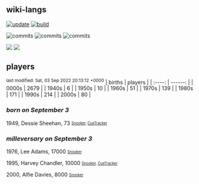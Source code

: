 ## wiki-langs
[![update](https://github.com/dreamerminsk/wiki-langs/actions/workflows/update-tables.yml/badge.svg)](https://github.com/dreamerminsk/wiki-langs/actions/workflows/update-tables.yml)
[![build](https://github.com/dreamerminsk/wiki-langs/actions/workflows/build.yml/badge.svg)](https://github.com/dreamerminsk/wiki-langs/actions/workflows/build.yml)

![commits](https://img.shields.io/github/commit-activity/y/dreamerminsk/wiki-langs)
![commits](https://img.shields.io/github/commit-activity/m/dreamerminsk/wiki-langs)
![commits](https://img.shields.io/github/commit-activity/w/dreamerminsk/wiki-langs)

![](https://img.shields.io/github/languages/code-size/dreamerminsk/wiki-langs)
![](https://img.shields.io/github/repo-size/dreamerminsk/wiki-langs)

## players
<sup>last modified: Sat, 03 Sep 2022 20:13:12 +0000</sup>
| births | players |
| :----: | ------: |
| 0000s | 2679 |
| 1940s | 6 |
| 1950s | 10 |
| 1960s | 51 |
| 1970s | 139 |
| 1980s | 171 |
| 1990s | 214 |
| 2000s | 80 |

### ***born on September  3***
1949, Dessie Sheehan, 73 <sub><sup>[Snooker](http://www.snooker.org/res/index.asp?player=594), [CueTracker](http://cuetracker.net/Players/dessie-sheehan/)</sup></sub>


### ***milleversary on September  3***
1976, Lee Adams, 17000 <sub><sup>[Snooker](http://www.snooker.org/res/index.asp?player=2686)</sup></sub>

1995, Harvey Chandler, 10000 <sub><sup>[Snooker](http://www.snooker.org/res/index.asp?player=982), [CueTracker](http://cuetracker.net/Players/harvey-chandler/)</sup></sub>

2000, Alfie Davies, 8000 <sub><sup>[Snooker](http://www.snooker.org/res/index.asp?player=2803)</sup></sub>




